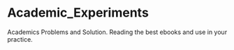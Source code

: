 # Academic_Experiments
Academics Problems and Solution. Reading the best ebooks and use in your practice.
